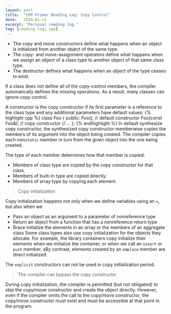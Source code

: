 ```yaml
---
layout: post
title:  "CPP Primer Reading Log: Copy Control"
date:   2020-01-13
excerpt: "Personal reading log."
tag: [reading log, cpp]
---
```


- The copy and move constructors define what happens when an object is initialized from another object of the same type.
- The copy- and move-assignment operators define what happens when we assign an object of a class type to another object of that same class type.
- The destructor defines what happens when an object of the type ceases to exist.

If a class does not define all of the copy-control members, the compiler automatically defines the missing operations. As a result, many classes can ignore copy control.

A constructor is the copy constructor if its first parameter is a reference to the class type and any additional parameters have default values:
{% highlight cpp %}
class Foo {
public:
    Foo(); // default constructor
    Foo(const Foo&); // copy constructor
    // ...
};
{% endhighlight %}
In default synthesize copy constructor, the synthesized copy constructor memberwise copies the members of its argument into the object being created. The compiler copies each non`static` member in turn from the given object into the one being created.

The type of each member determines how that member is copied:
- Members of class type are copied by the copy constructor for that class.
- Members of built-in type are copied directly.
- Members of array type by copying each element.

> Copy initialization

Copy initialization happens not only when we define variables using an `=`, but also when we
*   Pass an object as an argument to a parameter of nonreference type
*   Return an object from a function that has a nonreference return type
*   Brace initialize the elements in an array or the members of an aggregate class
Some class types also use copy initialization for the objects they allocate. For example, the library containers copy initialize their elements when we initialize the container, or when we call an `insert` or `push` member. sBy contrast, elements created by an `emplace` member are direct initialized.

The `explicit` constructors can not be used in copy initialization period.

> The compiler can bypass the copy constructor

During copy initialization, the compiler is permitted (but not obligated) to skip the copy/move constructor and create the object directly. However, even if the compiler omits the call to the copy/move constructor, the copy/move constructor must exist and must be accessible at that point in the program.